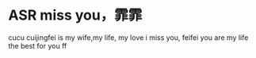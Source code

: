 # ASR miss you，霏霏
cucu
cuijingfei is my wife,my life, my love
i miss you, feifei
you are my life
the best for you ff
